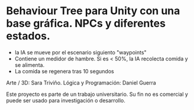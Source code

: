 
# Behaviour Tree para Unity con una base gráfica. NPCs y diferentes estados.

 - la IA se mueve por el escenario siguiento "waypoints"
 - Contiene un medidor de hambre. Si es < 50%, la IA recolecta comida y se alimenta.
 - La comida se regenera tras 10 segundos
 
 Arte / 3D: Sara Triviño.
 Lógica y Programación: Daniel Guerra
 
 Este proyecto es parte de un trabajo universitario. Su fin no es comercial y puede ser usado para investigación o desarrollo.
